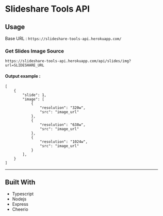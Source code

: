 # Slideshare Tools API

## Usage

Base URL : `https://slideshare-tools-api.herokuapp.com/`

### Get Slides Image Source

``
https://slideshare-tools-api.herokuapp.com/api/slides/img?url=SLIDESHARE_URL
``

#### Output example :

```get image output
[
    {
        "slide": 1,
        "image": [
            {
                "resolution": "320w",
                "src": "image_url"
            },
            {
                "resolution": "638w",
                "src": "image_url"
            },
            {
                "resolution": "1024w",
                "src": "image_url"
            }
        ],
    }
]
```

---

## Built With

* Typescript
* Nodejs
* Express
* Cheerio
